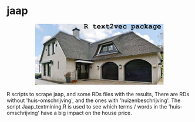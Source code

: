 # jaap
<p align="center">
  <img src="huisenblog.png" width="350"/>
</p>
R scripts to scrape jaap, and some RDs files with the results, There are RDs without 'huis-omschrijving', and the ones with 'huizenbeschrijving'. The script Jaap_textmining.R is used to see which terms / words in the 'huis-omschrijving' have a big impact on the house price.


